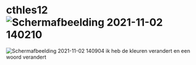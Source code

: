 # cthles12![Schermafbeelding 2021-11-02 140210](https://user-images.githubusercontent.com/90614327/139852982-e972ad0c-34c1-4241-bcec-6df0b5a3a3b0.png)
![Schermafbeelding 2021-11-02 140904](https://user-images.githubusercontent.com/90614327/139853030-55cb8f44-4195-4df1-9a19-ef2861e868d7.png)
ik heb de kleuren verandert en een woord verandert
